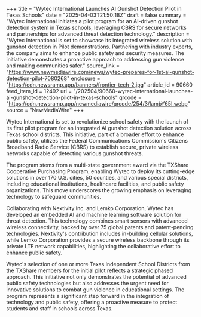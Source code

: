+++
title = "Wytec International Launches AI Gunshot Detection Pilot in Texas Schools"
date = "2025-04-03T21:50:18Z"
draft = false
summary = "Wytec International initiates a pilot program for an AI-driven gunshot detection system in Texas schools, leveraging CBRS for secure networks and partnerships for advanced threat detection technology."
description = "Wytec International is set to showcase its integrated wireless solution with gunshot detection in Pilot demonstrations. Partnering with industry experts, the company aims to enhance public safety and security measures. The initiative demonstrates a proactive approach to addressing gun violence and making communities safer."
source_link = "https://www.newmediawire.com/news/wytec-prepares-for-1st-ai-gunshot-detection-pilot-7080268"
enclosure = "https://cdn.newsramp.app/banners/frontier-tech-2.jpg"
article_id = 90660
feed_item_id = 12492
url = "/202504/90660-wytec-international-launches-ai-gunshot-detection-pilot-in-texas-schools"
qrcode = "https://cdn.newsramp.app/newmediawire/qrcode/254/3/lambY65I.webp"
source = "NewMediaWire"
+++

<p>Wytec International is set to revolutionize school safety with the launch of its first pilot program for an integrated AI gunshot detection solution across Texas school districts. This initiative, part of a broader effort to enhance public safety, utilizes the Federal Communications Commission's Citizens Broadband Radio Service (CBRS) to establish secure, private wireless networks capable of detecting various gunshot threats.</p><p>The program stems from a multi-state government award via the TXShare Cooperative Purchasing Program, enabling Wytec to deploy its cutting-edge solutions in over 170 U.S. cities, 50 counties, and various special districts, including educational institutions, healthcare facilities, and public safety organizations. This move underscores the growing emphasis on leveraging technology to safeguard communities.</p><p>Collaborating with Nextivity Inc. and Lemko Corporation, Wytec has developed an embedded AI and machine learning software solution for threat detection. This technology combines smart sensors with advanced wireless connectivity, backed by over 75 global patents and patent-pending technologies. Nextivity's contribution includes in-building cellular solutions, while Lemko Corporation provides a secure wireless backbone through its private LTE network capabilities, highlighting the collaborative effort to enhance public safety.</p><p>Wytec's selection of one or more Texas Independent School Districts from the TXShare members for the initial pilot reflects a strategic phased approach. This initiative not only demonstrates the potential of advanced public safety technologies but also addresses the urgent need for innovative solutions to combat gun violence in educational settings. The program represents a significant step forward in the integration of technology and public safety, offering a proactive measure to protect students and staff in schools across Texas.</p>